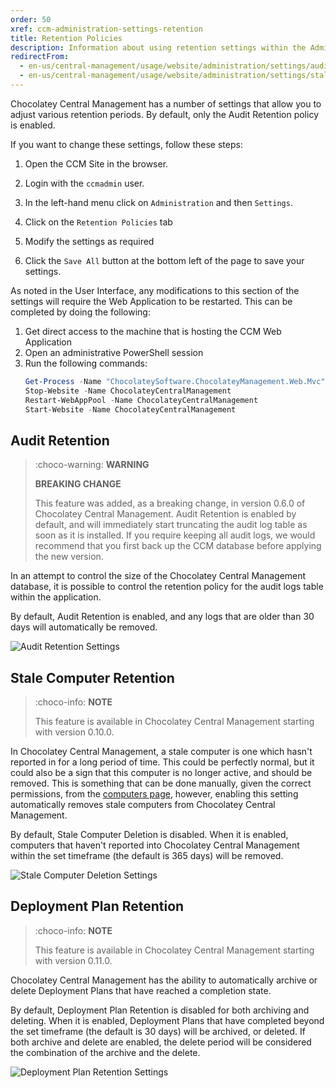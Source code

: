 ```yaml
---
order: 50
xref: ccm-administration-settings-retention
title: Retention Policies
description: Information about using retention settings within the Administration Settings screen
redirectFrom:
  - en-us/central-management/usage/website/administration/settings/audit-retention
  - en-us/central-management/usage/website/administration/settings/stale-computer-deletion
---
```


Chocolatey Central Management has a number of settings that allow you to adjust various retention periods. By default, only the Audit Retention policy is enabled.

If you want to change these settings, follow these steps:

1. Open the CCM Site in the browser.
1. Login with the `ccmadmin` user.
1. In the left-hand menu click on `Administration` and then `Settings`.
1. Click on the `Retention Policies` tab

1. Modify the settings as required
1. Click the `Save All` button at the bottom left of the page to save your settings.


As noted in the User Interface, any modifications to this section of the settings will require the Web Application to be restarted.  This can be completed by doing the following:

1. Get direct access to the machine that is hosting the CCM Web Application
1. Open an administrative PowerShell session
1. Run the following commands:
    ```powershell
    Get-Process -Name "ChocolateySoftware.ChocolateyManagement.Web.Mvc" -ErrorAction SilentlyContinue | Stop-Process -Force
    Stop-Website -Name ChocolateyCentralManagement
    Restart-WebAppPool -Name ChocolateyCentralManagement
    Start-Website -Name ChocolateyCentralManagement
    ```

## Audit Retention

> :choco-warning: **WARNING**
>
> **BREAKING CHANGE**
>
> This feature was added, as a breaking change, in version 0.6.0 of Chocolatey Central Management.  Audit Retention is enabled by default, and will immediately start truncating the audit log table as soon as it is installed.
> If you require keeping all audit logs, we would recommend that you first back up the CCM database before applying the new version.

In an attempt to control the size of the Chocolatey Central Management database, it is possible to control the retention policy for the audit logs table within the application.

By default, Audit Retention is enabled, and any logs that are older than 30 days will automatically be removed.

![Audit Retention Settings](/images/ccm-playwright/administration/settings/retention-policies-checkbox-enable-audit-retention.png)

## Stale Computer Retention


> :choco-info: **NOTE**
>
> This feature is available in Chocolatey Central Management starting with version 0.10.0.

In Chocolatey Central Management, a stale computer is one which hasn't reported in for a long period of time. This could be perfectly normal, but it could also be a sign that this computer is no longer active, and should be removed.  This is something that can be done manually, given the correct permissions, from the [computers page](xref:ccm-computers#removing-a-computer-from-central-management), however, enabling this setting automatically removes stale computers from Chocolatey Central Management.

By default, Stale Computer Deletion is disabled. When it is enabled, computers that haven't reported into Chocolatey Central Management within the set timeframe (the default is 365 days) will be removed.

![Stale Computer Deletion Settings](/images/ccm-playwright/administration/settings/retention-policies-checkbox-enable-stale-computer-retention.png)

## Deployment Plan Retention

> :choco-info: **NOTE**
>
> This feature is available in Chocolatey Central Management starting with version 0.11.0.

Chocolatey Central Management has the ability to automatically archive or delete Deployment Plans that have reached a completion state.


By default, Deployment Plan Retention is disabled for both archiving and deleting. When it is enabled, Deployment Plans that have completed beyond the set timeframe (the default is 30 days) will be archived, or deleted. If both archive and delete are enabled, the delete period will be considered the combination of the archive and the delete.



![Deployment Plan Retention Settings](/images/ccm-playwright/administration/settings/retention-policies-checkbox-enable-deployment-plan-retention.png)
